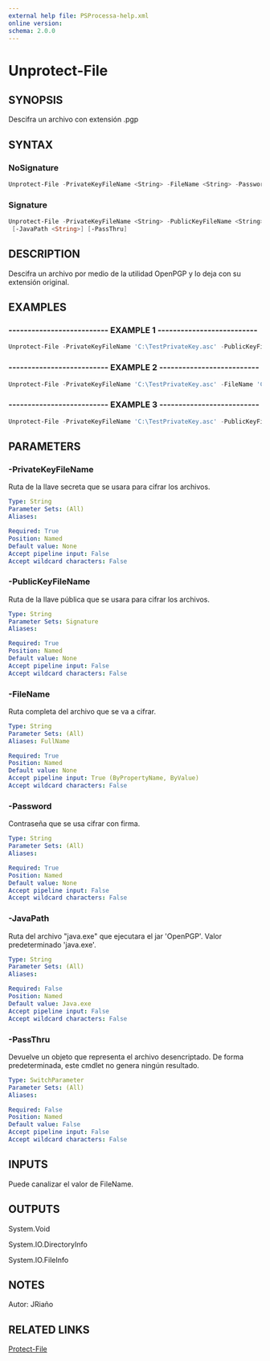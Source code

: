 ```yaml
---
external help file: PSProcessa-help.xml
online version: 
schema: 2.0.0
---
```


# Unprotect-File

## SYNOPSIS
Descifra un archivo con extensión .pgp

## SYNTAX

### NoSignature
```powershell
Unprotect-File -PrivateKeyFileName <String> -FileName <String> -Password <String> [-JavaPath <String>] [-PassThru]
```

### Signature
```powershell
Unprotect-File -PrivateKeyFileName <String> -PublicKeyFileName <String> -FileName <String> -Password <String>
 [-JavaPath <String>] [-PassThru]
```

## DESCRIPTION
Descifra un archivo por medio de la utilidad OpenPGP y lo deja con su extensión original.

## EXAMPLES

### -------------------------- EXAMPLE 1 --------------------------
```powershell
Unprotect-File -PrivateKeyFileName 'C:\TestPrivateKey.asc' -PublicKeyFileName 'C:\TestPublicKey.asc' -FileName 'C:\ArchivoPrueba.txt' -Password 'PGPPassword'
```

### -------------------------- EXAMPLE 2 --------------------------
```powershell
Unprotect-File -PrivateKeyFileName 'C:\TestPrivateKey.asc' -FileName 'C:\ArchivoPrueba.txt' -Password 'PGPPassword'
```

### -------------------------- EXAMPLE 3 --------------------------
```powershell
Unprotect-File -PrivateKeyFileName 'C:\TestPrivateKey.asc' -PublicKeyFileName 'C:\TestPublicKey.asc' -FileName 'C:\ArchivoPrueba.txt' -Password 'PGPPassword' -JavaPath 'C:\ProgramData\Oracle\Java\javapath\java.exe'
```

## PARAMETERS

### -PrivateKeyFileName
Ruta de la llave secreta que se usara para cifrar los archivos.

```yaml
Type: String
Parameter Sets: (All)
Aliases: 

Required: True
Position: Named
Default value: None
Accept pipeline input: False
Accept wildcard characters: False
```

### -PublicKeyFileName
Ruta de la llave pública que se usara para cifrar los archivos.

```yaml
Type: String
Parameter Sets: Signature
Aliases: 

Required: True
Position: Named
Default value: None
Accept pipeline input: False
Accept wildcard characters: False
```

### -FileName
Ruta completa del archivo que se va a cifrar.

```yaml
Type: String
Parameter Sets: (All)
Aliases: FullName

Required: True
Position: Named
Default value: None
Accept pipeline input: True (ByPropertyName, ByValue)
Accept wildcard characters: False
```

### -Password
Contraseña que se usa cifrar con firma.

```yaml
Type: String
Parameter Sets: (All)
Aliases: 

Required: True
Position: Named
Default value: None
Accept pipeline input: False
Accept wildcard characters: False
```

### -JavaPath
Ruta del archivo "java.exe"	 que ejecutara el jar 'OpenPGP'.
Valor predeterminado 'java.exe'.

```yaml
Type: String
Parameter Sets: (All)
Aliases: 

Required: False
Position: Named
Default value: Java.exe
Accept pipeline input: False
Accept wildcard characters: False
```
### -PassThru
Devuelve un objeto que representa el archivo desencriptado.
De forma predeterminada, este cmdlet no genera ningún resultado.

```yaml
Type: SwitchParameter
Parameter Sets: (All)
Aliases: 

Required: False
Position: Named
Default value: False
Accept pipeline input: False
Accept wildcard characters: False
```

## INPUTS

Puede canalizar el valor de FileName.

## OUTPUTS

System.Void

System.IO.DirectoryInfo

System.IO.FileInfo

## NOTES
Autor: JRiaño

## RELATED LINKS

[Protect-File](Protect-File.md)



